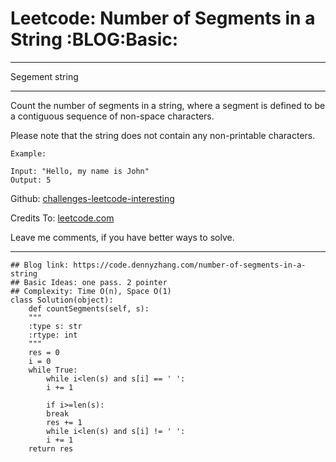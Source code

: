 
# Leetcode: Number of Segments in a String     :BLOG:Basic:

---

Segement string  

---

Count the number of segments in a string, where a segment is defined to be a contiguous sequence of non-space characters.  

Please note that the string does not contain any non-printable characters.  

    Example:
    
    Input: "Hello, my name is John"
    Output: 5

Github: [challenges-leetcode-interesting](https://github.com/DennyZhang/challenges-leetcode-interesting/tree/master/problems/number-of-segments-in-a-string)  

Credits To: [leetcode.com](https://leetcode.com/problems/number-of-segments-in-a-string/description/)  

Leave me comments, if you have better ways to solve.  

---

    ## Blog link: https://code.dennyzhang.com/number-of-segments-in-a-string
    ## Basic Ideas: one pass. 2 pointer
    ## Complexity: Time O(n), Space O(1)
    class Solution(object):
        def countSegments(self, s):
    	"""
    	:type s: str
    	:rtype: int
    	"""
    	res = 0
    	i = 0
    	while True:
    	    while i<len(s) and s[i] == ' ':
    		i += 1
    
    	    if i>=len(s):
    		break
    	    res += 1
    	    while i<len(s) and s[i] != ' ':
    		i += 1
    	return res


